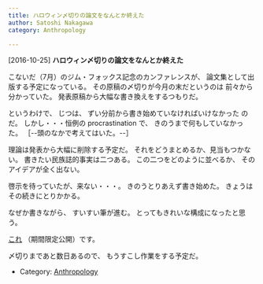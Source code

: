 ```yaml
---
title: ハロウィン〆切りの論文をなんとか終えた
author: Satoshi Nakagawa
category: Anthropology

---
```


[2016-10-25] **ハロウィン〆切りの論文をなんとか終えた** 

 こないだ（7月）のジム・フォックス記念のカンファレンスが、
論文集として出版する予定になっている。
その原稿の〆切りが今月の末だというのは
前々から分かっていた。
発表原稿から大幅な書き換えをするつもりだ。

 というわけで、
じつは、
ずい分前から書き始めていなければいけなかった
のだ。
しかし・・・恒例の procrastination で、
きのうまで何もしていなかった。
［--頭のなかで考えてはいた。--］

 理論は発表から大幅に削除する予定だ。
それをどうまとめるか、見当もつかない。
書きたい民族誌的事実は二つある。
この二つをどのように並べるか、
そのアイデアが全く出ない。

 啓示を待っていたが、来ない・・・。
きのうとりあえず書き始めた。
きょうはその続きにとりかかる。

<!--more-->

 なぜか書きながら、
すいすい筆が進む。
とってもきれいな構成になったと思う。

 [これ](/~satoshi/anthrop/works/paper-3/between-pub.html)
（期間限定公開）です。

 〆切りまであと数日あるので、
もうすこし作業をする予定だ。

- Category: [Anthropology](https://merapano.github.io/categories.html#Anthropology)


